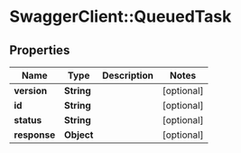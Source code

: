 # SwaggerClient::QueuedTask

## Properties
Name | Type | Description | Notes
------------ | ------------- | ------------- | -------------
**version** | **String** |  | [optional] 
**id** | **String** |  | [optional] 
**status** | **String** |  | [optional] 
**response** | **Object** |  | [optional] 


